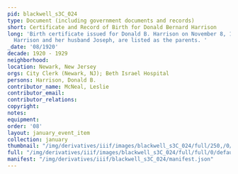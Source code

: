 ```yaml
---
pid: blackwell_s3C_024
type: Document (including government documents and records)
short: Certificate and Record of Birth for Donald Bernard Harrison
long: 'Birth certificate issued for Donald B. Harrison on November 8, 1920. Florence
  Harrison and her husband Joseph, are listed as the parents. '
_date: '08/1920'
decade: 1920 - 1929
neighborhood: 
location: Newark, New Jersey
orgs: City Clerk (Newark, NJ); Beth Israel Hospital
persons: Harrison, Donald B.
contributor_name: McNeal, Leslie
contributor_email: 
contributor_relations: 
copyright: 
notes: 
equipment: 
order: '08'
layout: january_event_item
collection: january
thumbnail: "/img/derivatives/iiif/images/blackwell_s3C_024/full/250,/0/default.jpg"
full: "/img/derivatives/iiif/images/blackwell_s3C_024/full/full/0/default.jpg"
manifest: "/img/derivatives/iiif/blackwell_s3C_024/manifest.json"
---
```

